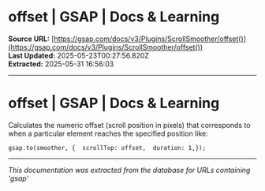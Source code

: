# offset | GSAP | Docs & Learning

**Source URL:** [https://gsap.com/docs/v3/Plugins/ScrollSmoother/offset()](https://gsap.com/docs/v3/Plugins/ScrollSmoother/offset())  
**Last Updated:** 2025-05-23T00:27:56.820Z  
**Extracted:** 2025-05-31 16:56:03

---

# offset | GSAP | Docs & Learning

Calculates the numeric offset (scroll position in pixels) that corresponds to when a particular element reaches the specified position like:

```
gsap.to(smoother, {  scrollTop: offset,  duration: 1,});
```

---

*This documentation was extracted from the database for URLs containing 'gsap'*

